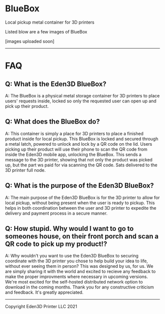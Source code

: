 # BlueBox
Local pickup metal container for 3D printers

Listed blow are a few images of BlueBox

[images uploaded soon]




-----------------------------------------------
# FAQ
Q: What is the Eden3D BlueBox?
---
A: The BlueBox is a physical metal storage container for 3D printers to place users' requests inside, locked so only the requested user can open up and pick up their product. 

Q: What does the BlueBox do?
---
A: This container is simply a place for 3D printers to place a finished product inside for local pickup. This BlueBox is locked and secured through a metal latch, powered to unlock and lock by a QR code on the lid. Users picking up their product will use their phone to scan the QR code from inside the Eden3D mobile app, unlocking the BlueBox. This sends a message to the 3D printer, showing that not only the product was picked up, but the part ws paid for via scanning the QR code. Sats delivered to the 3D printer full node. 

Q: What is the purpose of the Eden3D BlueBox?
---
A: The main purpose of the Eden3D BlueBox is for the 3D printer to allow for local pickup, without being present when the user is ready to pickup. This helps in both coordination between the user and 3D printer to expedite the delivery and payment process in a secure manner. 


Q: How stupid. Why would I want to go to someones house, on their front porch and scan a QR code to pick up my product!?
---
A: Why wouldn't you want to use the Eden3D BlueBox to securing coordinate with the 3D printer you chose to help build your idea to life, without ever seeing them in person? This was designed by us, for us. We are simply sharing it with the world and excited to recieve any feedback to make the proper improvments where necessary in upcoming versions. We're most excited for the self-hosted distributed network option to download in the coming months.  Thank you for any constructive criticism and feedback. It's greatly appreciated. 


---------------------------------------------------------





Copyright Eden3D Printer LLC 2021
